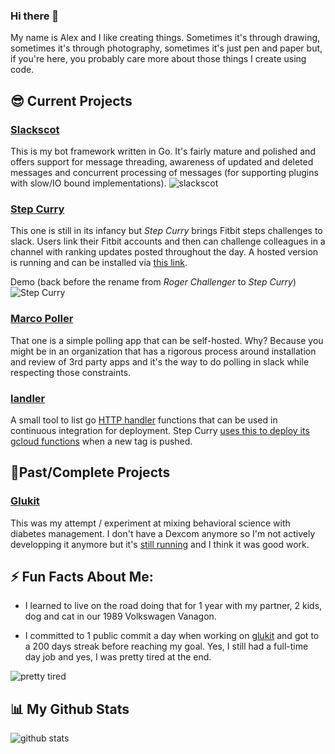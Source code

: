 ### Hi there 👋

My name is Alex and I like creating things. Sometimes it's through drawing, sometimes it's through photography, sometimes it's just pen and paper but, if you're here, you probably care more about those things I create using code. 

## 😎 Current Projects
### [Slackscot](https://github.com/alexandre-normand/slackscot)
This is my bot framework written in Go. It's fairly mature and polished and offers support for message threading, awareness of updated and deleted messages and concurrent processing of messages (for supporting plugins with slow/IO bound implementations). 
![slackscot](https://camo.githubusercontent.com/3488fbd3dd3e970e48ab2ec267da875ec9f1f752eab4c64d5dfc7017c2da8492/68747470733a2f2f7777772e64726f70626f782e636f6d2f732f676538703338626c39373775676c642f736c61636b73636f742d7570646174652d73616d652d616374696f6e2e6769663f7261773d31)

### [Step Curry](https://github.com/alexandre-normand/stepcurry)
This one is still in its infancy but _Step Curry_ brings Fitbit steps challenges to slack. Users link their Fitbit accounts and then can challenge colleagues in a channel with ranking updates posted throughout the day. A hosted version is running and can be installed via [this link](https://slack.com/oauth/v2/authorize?client_id=818949993232.874011914615&scope=channels:read,chat:write,commands,users.profile:read,users:read,groups:read,im:read,mpim:read&user_scope=).

Demo (back before the rename from _Roger Challenger_ to _Step Curry_)
![Step Curry](https://user-images.githubusercontent.com/788439/106548653-3aee5e80-64c4-11eb-8b47-61a690b3095f.gif)

### [Marco Poller](https://github.com/alexandre-normand/marcopoller)
That one is a simple polling app that can be self-hosted. Why? Because you might be in an organization that has a rigorous process around installation and review of 3rd party apps and it's the way to do polling in slack while respecting those constraints. 

### [landler](https://github.com/alexandre-normand/landler)
A small tool to list go [HTTP handler](https://golang.org/pkg/net/http/#Handler) functions that can be used in continuous integration for deployment. Step Curry [uses this to deploy its gcloud functions](https://github.com/alexandre-normand/stepcurry/blob/master/.github/workflows/deploy.yml#L36) when a new tag is pushed. 

## 🧙Past/Complete Projects
### [Glukit](https://github.com/alexandre-normand/glukit)
This was my attempt / experiment at mixing behavioral science with diabetes management. I don't have a Dexcom anymore so I'm not actively developping it anymore but it's [still running](https://mygluk.it) and I think it was good work.  

## ⚡ Fun Facts About Me: 
 * I learned to live on the road doing that for 1 year with my partner, 2 kids, dog and cat in our 1989 Volkswagen Vanagon.
 
 * I committed to 1 public commit a day when working on [glukit](https://mygluk.it) and got to a 200 days streak before reaching my goal. Yes, I still had a full-time day job and yes, I was pretty tired at the end. 
 
![pretty tired](https://media.giphy.com/media/ILgtIcrpEeKU8/giphy.gif)

## 📊 My Github Stats
![github stats](https://github-readme-stats.vercel.app/api?username=alexandre-normand&hide=contribs&show_icons=true)
